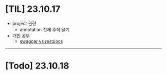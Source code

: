 # [TIL] 23.10.17

* project 관련
  * annotation 전체 주석 달기
* 개인 공부
  * [swagger vs restdocs](../spring_study/restdocs_vs_swagger.md)

---
# [Todo] 23.10.18

